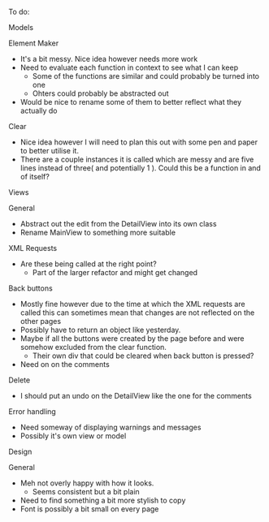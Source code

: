 To do:

Models

Element Maker
  - It's a bit messy. Nice idea however needs more work
  - Need to evaluate each function in context to see what I can keep
    - Some of the functions are similar and could probably be turned into one
    - Ohters could probably be abstracted out
  - Would be nice to rename some of them to better reflect what they actually do

Clear
  - Nice idea however I will need to plan this out with some pen and paper to better utilise it.
  - There are a couple instances it is called which are messy and are five lines instead of three( and potentially 1 ). Could this be a function in and of itself? 


Views

General
  - Abstract out the edit from the DetailView into its own class
  - Rename MainView to something more suitable

XML Requests
  - Are these being called at the right point?
    - Part of the larger refactor and might get changed

Back buttons
  - Mostly fine however due to the time at which the XML requests are called this can sometimes mean that changes are not reflected on the other pages
  - Possibly have to return an object like yesterday.
  - Maybe if all the buttons were created by the page before and were somehow excluded from the clear function.
    - Their own div that could be cleared when back button is pressed?
  - Need on on the comments

Delete
  - I should put an undo on the DetailView like the one for the comments 

Error handling
  - Need someway of displaying warnings and messages
  - Possibly it's own view or model


Design

General
  - Meh not overly happy with how it looks.
    - Seems consistent but a bit plain
  - Need to find something a bit more stylish to copy
  - Font is possibly a bit small on every page
